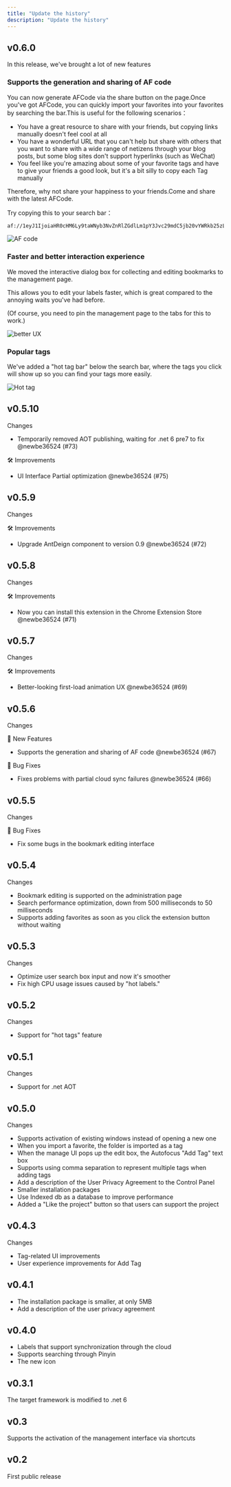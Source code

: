 ```yaml
---
title: "Update the history"
description: "Update the history"
---
```


## v0.6.0

In this release, we've brought a lot of new features

### Supports the generation and sharing of AF code

You can now generate AFCode via the share button on the page.Once you've got AFCode, you can quickly import your favorites into your favorites by searching the bar.This is useful for the following scenarios：

- You have a great resource to share with your friends, but copying links manually doesn't feel cool at all
- You have a wonderful URL that you can't help but share with others that you want to share with a wide range of netizens through your blog posts, but some blog sites don't support hyperlinks (such as WeChat)
- You feel like you're amazing about some of your favorite tags and have to give your friends a good look, but it's a bit silly to copy each Tag manually

Therefore, why not share your happiness to your friends.Come and share with the latest AFCode.

Try copying this to your search bar：

```bash
af://1eyJ1IjoiaHR0cHM6Ly9taWNyb3NvZnRlZGdlLm1pY3Jvc29mdC5jb20vYWRkb25zL2RldGFpbC9hbWF6aW5nLWZhdm9yaXRlcy9ia25qZ2Jwa2Fsb2FqY3BoY2NwY25haGVnZmdsZmllaSIsInQiOiJBbWF6aW5nIEZhdm9yaXRlcyAtIE1pY3Jvc29mdCBFZGdlIEFkZG9ucyIsInRzIjpbXX0=
```

![AF code](/images/20210805-001.gif)

### Faster and better interaction experience

We moved the interactive dialog box for collecting and editing bookmarks to the management page.

This allows you to edit your labels faster, which is great compared to the annoying waits you've had before.

(Of course, you need to pin the management page to the tabs for this to work.)

![better UX](/images/20210805-002.gif)

### Popular tags

We've added a "hot tag bar" below the search bar, where the tags you click will show up so you can find your tags more easily.

![Hot tag](/images/20210805-003.gif)

## v0.5.10

Changes

- Temporarily removed AOT publishing, waiting for .net 6 pre7 to fix @newbe36524 (#73)

🛠 Improvements

- UI Interface Partial optimization @newbe36524 (#75)

## v0.5.9

Changes

🛠 Improvements

- Upgrade AntDeign component to version 0.9 @newbe36524 (#72)

## v0.5.8

Changes

🛠 Improvements

- Now you can install this extension in the Chrome Extension Store @newbe36524 (#71)

## v0.5.7

Changes

🛠 Improvements

- Better-looking first-load animation UX @newbe36524 (#69)

## v0.5.6

Changes

🌟 New Features

- Supports the generation and sharing of AF code @newbe36524 (#67)

🐞 Bug Fixes

- Fixes problems with partial cloud sync failures @newbe36524 (#66)

## v0.5.5

Changes

🐛 Bug Fixes

- Fix some bugs in the bookmark editing interface

## v0.5.4

Changes

- Bookmark editing is supported on the administration page
- Search performance optimization, down from 500 milliseconds to 50 milliseconds
- Supports adding favorites as soon as you click the extension button without waiting

## v0.5.3

Changes

- Optimize user search box input and now it's smoother
- Fix high CPU usage issues caused by "hot labels."

## v0.5.2

Changes

- Support for "hot tags" feature

## v0.5.1

Changes

- Support for .net AOT

## v0.5.0

Changes

- Supports activation of existing windows instead of opening a new one
- When you import a favorite, the folder is imported as a tag
- When the manage UI pops up the edit box, the Autofocus "Add Tag" text box
- Supports using comma separation to represent multiple tags when adding tags
- Add a description of the User Privacy Agreement to the Control Panel
- Smaller installation packages
- Use Indexed db as a database to improve performance
- Added a "Like the project" button so that users can support the project

## v0.4.3

Changes

- Tag-related UI improvements
- User experience improvements for Add Tag

## v0.4.1

- The installation package is smaller, at only 5MB
- Add a description of the user privacy agreement

## v0.4.0

- Labels that support synchronization through the cloud
- Supports searching through Pinyin
- The new icon

## v0.3.1

The target framework is modified to .net 6

## v0.3

Supports the activation of the management interface via shortcuts

## v0.2

First public release
